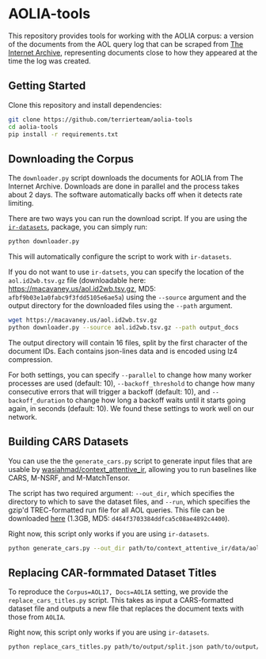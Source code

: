 # AOLIA-tools

This repository provides tools for working with the AOLIA corpus: a version of the documents from
the AOL query log that can be scraped from [The Internet Archive](https://archive.org/), representing
documents close to how they appeared at the time the log was created.

## Getting Started

Clone this repository and install dependencies:

```bash
git clone https://github.com/terrierteam/aolia-tools
cd aolia-tools
pip install -r requirements.txt
```

## Downloading the Corpus

The `downloader.py` script downloads the documents for AOLIA from The Internet Archive.
Downloads are done in parallel and the process takes about 2 days. The software automatically
backs off when it detects rate limiting.

There are two ways you can run the download script. If you are using the [`ir-datasets`](https://ir-datasets.com/),
package, you can simply run:

```bash
python downloader.py
```

This will automatically configure the script to work with `ir-datasets`.

If you do not want to use `ir-datsets`, you can specify the location of the `aol.id2wb.tsv.gz` file
(downloadable here: https://macavaney.us/aol.id2wb.tsv.gz, MD5: `afbf9b03e1a0fabc9f3fdd5105e6ae5a`)
using the `--source` argument and the output directory for the downloaded files using the `--path` argument.

```bash
wget https://macavaney.us/aol.id2wb.tsv.gz
python downloader.py --source aol.id2wb.tsv.gz --path output_docs
```

The output directory will contain 16 files, split by the first character of the document IDs.
Each contains json-lines data and is encoded using lz4 compression.

For both settings, you can specify `--parallel` to change how many worker processes are used (default: 10),
`--backoff_threshold` to change how many consecutive errors that will trigger a backoff (default: 10), and 
`--backoff_duration` to change how long a backoff waits until it starts going again, in seconds (default: 10).
We found these settings to work well on our network.

## Building CARS Datasets

You can use the the `generate_cars.py` script to generate input files that are usable by
[wasiahmad/context_attentive_ir](https://github.com/wasiahmad/context_attentive_ir), allowing you to
run baselines like CARS, M-NSRF, and M-MatchTensor.

The script has two required argument: `--out_dir`, which specifies the directory to which to save the
dataset files, and `--run`, which specifies the gzip'd TREC-formatted run file for all AOL queries.
This file can be downloaded [here](https://drive.google.com/file/d/1dYval2CG8V98RoL6D2gwJ2vqPM44yf-i/view?usp=sharing)
(1.3GB, MD5: `d464f3703384ddfca5c08ae4892c4400`).

Right now, this script only works if you are using `ir-datasets`.

```bash
python generate_cars.py --out_dir path/to/context_attentive_ir/data/aolia --run path/to/aolia-title-bm25.run.partial.gz
```

## Replacing CAR-formmated Dataset Titles

To reproduce the `Corpus=AOL17, Docs=AOLIA` setting, we provide the `replace_cars_titles.py` script. This
takes as input a CARS-formatted dataset file and outputs a new file that replaces the document texts
with those from `AOLIA`.

Right now, this script only works if you are using `ir-datasets`.

```bash
python replace_cars_titles.py path/to/output/split.json path/to/output/split.json
```
